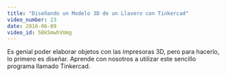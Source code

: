 ```yaml
---
title: "Diseñando un Modelo 3D de un Llavero con Tinkercad"
video_number: 23
date: 2016-06-09
video_id: 5Bk5mwhVUmg
---
```

Es genial poder elaborar objetos con las impresoras 3D, pero para hacerlo, lo primero es diseñar. Aprende con nosotros a utilizar este sencillo programa llamado Tinkercad.
